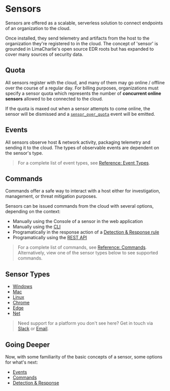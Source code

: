 # Sensors

Sensors are offered as a scalable, serverless solution to connect endpoints of an organization to the cloud. 

Once installed, they send telemetry and artifacts from the host to the organization they're registered to in the cloud. The concept of 'sensor' is grounded in LimaCharlie's open source EDR roots but has expanded to cover many sources of security data.

## Quota

All sensors register with the cloud, and many of them may go online / offline over the course of a regular day. For billing purposes, organizations must specify a sensor quota which represents the number of **concurrent online sensors** allowed to be connected to the cloud. 

If the quota is maxed out when a sensor attempts to come online, the sensor will be dismissed and a [`sensor_over_quota`](events.md#sensor_over_quota) event will be emitted.

## Events

All sensors observe host & network activity, packaging telemetry and sending it to the cloud. The types of observable events are dependent on the sensor's type. 

> For a complete list of event types, see [Reference: Event Types](events.md).

## Commands

Commands offer a safe way to interact with a host either for investigation, management, or threat mitigation purposes. 

Sensors can be issued commands from the cloud with several options, depending on the context:

* Manually using the Console of a sensor in the web application
* Manually using the [CLI](https://github.com/refractionPOINT/python-limacharlie)
* Programatically in the response action of a [Detection & Response rule](dr.md)
* Programatically using the [REST API](https://doc.limacharlie.io/docs/api/b3A6MTk2NDI0OQ-task-sensor)

> For a complete list of commands, see [Reference: Commands](sensor_commands.md). Alternatively, view one of the sensor types below to see supported commands.

## Sensor Types

* [Windows](sensors/windows.md)
* [Mac](sensors/mac.md)
* [Linux](sensors/linux.md)
* [Chrome](sensors/chrome.md)
* [Edge](sensors/edge.md)
* [Net](sensors/net.md)

> Need support for a platform you don't see here? Get in touch via [Slack](https://slack.limacharlie.io) or [Email](mailto:answers@limacharlie.io).

## Going Deeper

Now, with some familiarity of the basic concepts of a sensor, some options for what's next:

* [Events](events.md)
* [Commands](sensor_commands.md)
* [Detection & Response](dr.md)
